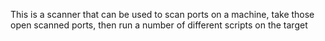 This is a scanner that can be used to scan ports on a machine, take those open scanned ports, then run a number of different scripts on the target
